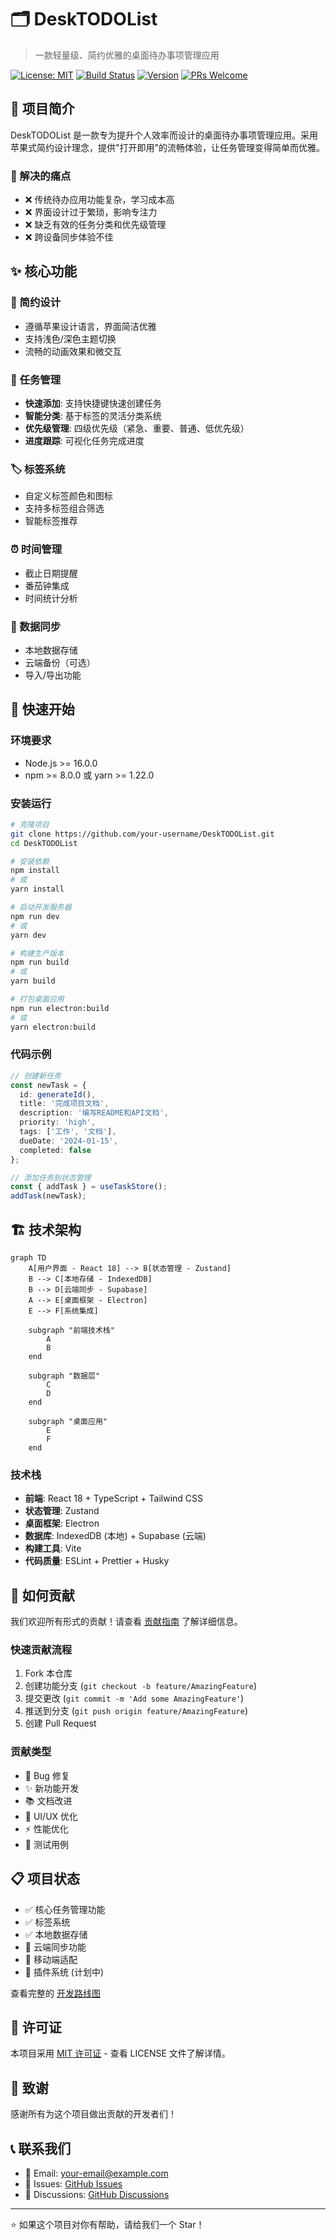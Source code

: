 # 🗂️ DeskTODOList

> 一款轻量级、简约优雅的桌面待办事项管理应用

[![License: MIT](https://img.shields.io/badge/License-MIT-yellow.svg)](https://opensource.org/licenses/MIT)
[![Build Status](https://img.shields.io/badge/build-passing-brightgreen.svg)](#)
[![Version](https://img.shields.io/badge/version-1.0.0-blue.svg)](#)
[![PRs Welcome](https://img.shields.io/badge/PRs-welcome-brightgreen.svg)](#contributing)

## 📖 项目简介

DeskTODOList 是一款专为提升个人效率而设计的桌面待办事项管理应用。采用苹果式简约设计理念，提供"打开即用"的流畅体验，让任务管理变得简单而优雅。

### 🎯 解决的痛点
- ❌ 传统待办应用功能复杂，学习成本高
- ❌ 界面设计过于繁琐，影响专注力
- ❌ 缺乏有效的任务分类和优先级管理
- ❌ 跨设备同步体验不佳

## ✨ 核心功能

### 🎨 简约设计
- 遵循苹果设计语言，界面简洁优雅
- 支持浅色/深色主题切换
- 流畅的动画效果和微交互

### 📝 任务管理
- **快速添加**: 支持快捷键快速创建任务
- **智能分类**: 基于标签的灵活分类系统
- **优先级管理**: 四级优先级（紧急、重要、普通、低优先级）
- **进度跟踪**: 可视化任务完成进度

### 🏷️ 标签系统
- 自定义标签颜色和图标
- 支持多标签组合筛选
- 智能标签推荐

### ⏰ 时间管理
- 截止日期提醒
- 番茄钟集成
- 时间统计分析

### 🔄 数据同步
- 本地数据存储
- 云端备份（可选）
- 导入/导出功能

## 🚀 快速开始

### 环境要求
- Node.js >= 16.0.0
- npm >= 8.0.0 或 yarn >= 1.22.0

### 安装运行

```bash
# 克隆项目
git clone https://github.com/your-username/DeskTODOList.git
cd DeskTODOList

# 安装依赖
npm install
# 或
yarn install

# 启动开发服务器
npm run dev
# 或
yarn dev

# 构建生产版本
npm run build
# 或
yarn build

# 打包桌面应用
npm run electron:build
# 或
yarn electron:build
```

### 代码示例

```typescript
// 创建新任务
const newTask = {
  id: generateId(),
  title: '完成项目文档',
  description: '编写README和API文档',
  priority: 'high',
  tags: ['工作', '文档'],
  dueDate: '2024-01-15',
  completed: false
};

// 添加任务到状态管理
const { addTask } = useTaskStore();
addTask(newTask);
```

## 🏗️ 技术架构

```mermaid
graph TD
    A[用户界面 - React 18] --> B[状态管理 - Zustand]
    B --> C[本地存储 - IndexedDB]
    B --> D[云端同步 - Supabase]
    A --> E[桌面框架 - Electron]
    E --> F[系统集成]
    
    subgraph "前端技术栈"
        A
        B
    end
    
    subgraph "数据层"
        C
        D
    end
    
    subgraph "桌面应用"
        E
        F
    end
```

### 技术栈
- **前端**: React 18 + TypeScript + Tailwind CSS
- **状态管理**: Zustand
- **桌面框架**: Electron
- **数据库**: IndexedDB (本地) + Supabase (云端)
- **构建工具**: Vite
- **代码质量**: ESLint + Prettier + Husky

## 🤝 如何贡献

我们欢迎所有形式的贡献！请查看 [贡献指南](CONTRIBUTING.md) 了解详细信息。

### 快速贡献流程
1. Fork 本仓库
2. 创建功能分支 (`git checkout -b feature/AmazingFeature`)
3. 提交更改 (`git commit -m 'Add some AmazingFeature'`)
4. 推送到分支 (`git push origin feature/AmazingFeature`)
5. 创建 Pull Request

### 贡献类型
- 🐛 Bug 修复
- ✨ 新功能开发
- 📚 文档改进
- 🎨 UI/UX 优化
- ⚡ 性能优化
- 🧪 测试用例

## 📋 项目状态

- ✅ 核心任务管理功能
- ✅ 标签系统
- ✅ 本地数据存储
- 🚧 云端同步功能
- 🚧 移动端适配
- 📅 插件系统 (计划中)

查看完整的 [开发路线图](ROADMAP.md)

## 📄 许可证

本项目采用 [MIT 许可证](LICENSE) - 查看 LICENSE 文件了解详情。

## 🙏 致谢

感谢所有为这个项目做出贡献的开发者们！

## 📞 联系我们

- 📧 Email: your-email@example.com
- 🐛 Issues: [GitHub Issues](https://github.com/your-username/DeskTODOList/issues)
- 💬 Discussions: [GitHub Discussions](https://github.com/your-username/DeskTODOList/discussions)

---

⭐ 如果这个项目对你有帮助，请给我们一个 Star！